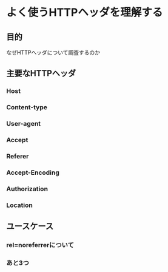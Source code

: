 # よく使うHTTPヘッダを理解する

## 目的

なぜHTTPヘッダについて調査するのか

## 主要なHTTPヘッダ

### Host

### Content-type

### User-agent

### Accept

### Referer

### Accept-Encoding

### Authorization

### Location

## ユースケース

### rel=noreferrerについて

### あと3つ

